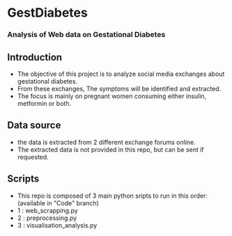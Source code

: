 # GestDiabetes
### Analysis of Web data on Gestational Diabetes

## Introduction
* The objective of this project is to analyze social media exchanges about gestational diabetes.
* From these exchanges, The symptoms will be identified and extracted.
* The focus is mainly on pregnant women consuming either insulin, metformin or both.

## Data source
* the data is extracted from 2 different exchange forums online.
* The extracted data is not provided in this repo, but can be sent if requested.

## Scripts
* This repo is composed of 3 main python sripts to run in this order: (available in "Code" branch)
* 1 : web_scrapping.py
* 2 : preprocessing.py
* 3 : visualisation_analysis.py
